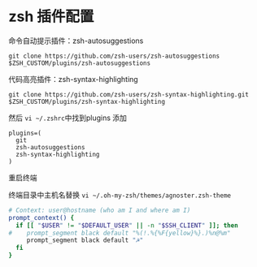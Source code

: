 
# zsh 插件配置


命令自动提示插件：zsh-autosuggestions
```
git clone https://github.com/zsh-users/zsh-autosuggestions $ZSH_CUSTOM/plugins/zsh-autosuggestions
```

代码高亮插件：zsh-syntax-highlighting
```
git clone https://github.com/zsh-users/zsh-syntax-highlighting.git $ZSH_CUSTOM/plugins/zsh-syntax-highlighting
```

然后 `vi ~/.zshrc`中找到plugins 添加
```
plugins=(
  git
  zsh-autosuggestions
  zsh-syntax-highlighting
)
```
重启终端

终端目录中主机名替换
`vi ~/.oh-my-zsh/themes/agnoster.zsh-theme`
```bash
# Context: user@hostname (who am I and where am I)
prompt_context() {
  if [[ "$USER" != "$DEFAULT_USER" || -n "$SSH_CLIENT" ]]; then
#    prompt_segment black default "%(!.%{%F{yellow}%}.)%n@%m"
     prompt_segment black default "☭"
  fi
}
```
